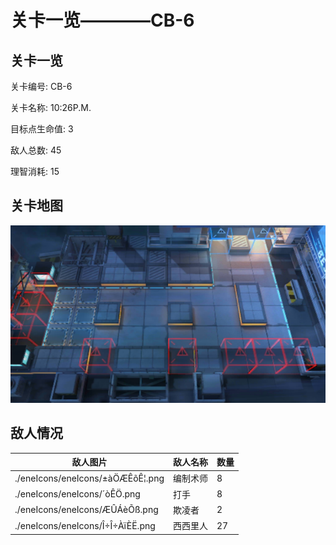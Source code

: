 # 关卡一览————CB-6


## 关卡一览

关卡编号: CB-6

关卡名称: 10:26P.M.

目标点生命值: 3

敌人总数: 45

理智消耗: 15


## 关卡地图
![CB-6](./oprMap/CB-6.png)

## 敌人情况

| 敌人图片 | 敌人名称 | 数量  |
|---------|-----|-----|
| ./eneIcons/eneIcons/±àÖÆÊõÊ¦.png| 编制术师  |   8  |
| ./eneIcons/eneIcons/´òÊÖ.png| 打手  |   8  |
| ./eneIcons/eneIcons/ÆÛÁèÕß.png| 欺凌者  |   2  |
| ./eneIcons/eneIcons/Î÷Î÷ÀïÈË.png| 西西里人  |   27  |
